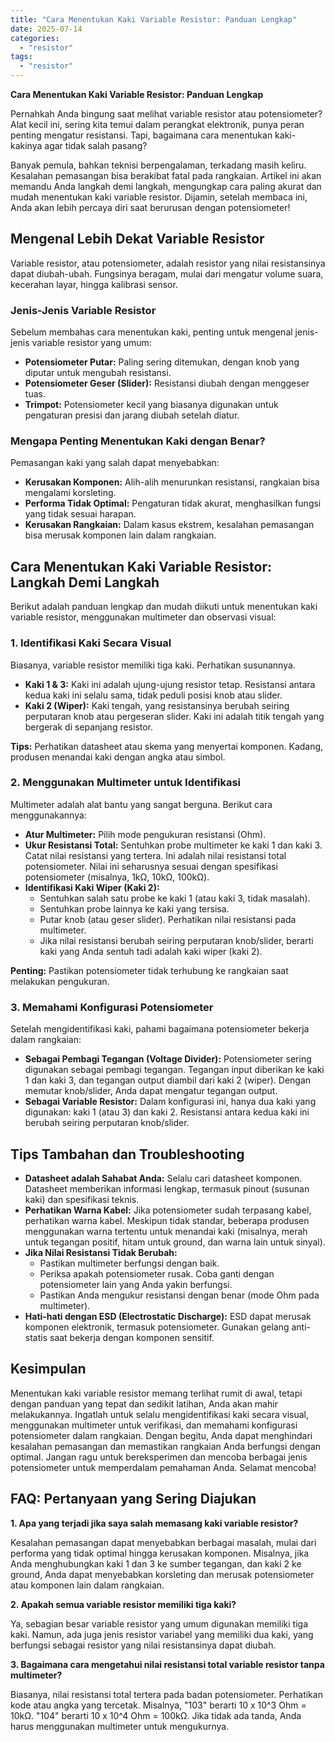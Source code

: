 ```yaml
---
title: "Cara Menentukan Kaki Variable Resistor: Panduan Lengkap"
date: 2025-07-14
categories: 
  - "resistor"
tags: 
  - "resistor"
---
```


**Cara Menentukan Kaki Variable Resistor: Panduan Lengkap**

Pernahkah Anda bingung saat melihat variable resistor atau potensiometer? Alat kecil ini, sering kita temui dalam perangkat elektronik, punya peran penting mengatur resistansi. Tapi, bagaimana cara menentukan kaki-kakinya agar tidak salah pasang?

Banyak pemula, bahkan teknisi berpengalaman, terkadang masih keliru. Kesalahan pemasangan bisa berakibat fatal pada rangkaian. Artikel ini akan memandu Anda langkah demi langkah, mengungkap cara paling akurat dan mudah menentukan kaki variable resistor. Dijamin, setelah membaca ini, Anda akan lebih percaya diri saat berurusan dengan potensiometer!

## Mengenal Lebih Dekat Variable Resistor

Variable resistor, atau potensiometer, adalah resistor yang nilai resistansinya dapat diubah-ubah. Fungsinya beragam, mulai dari mengatur volume suara, kecerahan layar, hingga kalibrasi sensor.

### Jenis-Jenis Variable Resistor

Sebelum membahas cara menentukan kaki, penting untuk mengenal jenis-jenis variable resistor yang umum:

- **Potensiometer Putar:** Paling sering ditemukan, dengan knob yang diputar untuk mengubah resistansi.
- **Potensiometer Geser (Slider):** Resistansi diubah dengan menggeser tuas.
- **Trimpot:** Potensiometer kecil yang biasanya digunakan untuk pengaturan presisi dan jarang diubah setelah diatur.

### Mengapa Penting Menentukan Kaki dengan Benar?

Pemasangan kaki yang salah dapat menyebabkan:

- **Kerusakan Komponen:** Alih-alih menurunkan resistansi, rangkaian bisa mengalami korsleting.
- **Performa Tidak Optimal:** Pengaturan tidak akurat, menghasilkan fungsi yang tidak sesuai harapan.
- **Kerusakan Rangkaian:** Dalam kasus ekstrem, kesalahan pemasangan bisa merusak komponen lain dalam rangkaian.

## Cara Menentukan Kaki Variable Resistor: Langkah Demi Langkah

Berikut adalah panduan lengkap dan mudah diikuti untuk menentukan kaki variable resistor, menggunakan multimeter dan observasi visual:

### 1\. Identifikasi Kaki Secara Visual

Biasanya, variable resistor memiliki tiga kaki. Perhatikan susunannya.

- **Kaki 1 & 3:** Kaki ini adalah ujung-ujung resistor tetap. Resistansi antara kedua kaki ini selalu sama, tidak peduli posisi knob atau slider.
- **Kaki 2 (Wiper):** Kaki tengah, yang resistansinya berubah seiring perputaran knob atau pergeseran slider. Kaki ini adalah titik tengah yang bergerak di sepanjang resistor.

**Tips:** Perhatikan datasheet atau skema yang menyertai komponen. Kadang, produsen menandai kaki dengan angka atau simbol.

### 2\. Menggunakan Multimeter untuk Identifikasi

Multimeter adalah alat bantu yang sangat berguna. Berikut cara menggunakannya:

- **Atur Multimeter:** Pilih mode pengukuran resistansi (Ohm).
- **Ukur Resistansi Total:** Sentuhkan probe multimeter ke kaki 1 dan kaki 3. Catat nilai resistansi yang tertera. Ini adalah nilai resistansi total potensiometer. Nilai ini seharusnya sesuai dengan spesifikasi potensiometer (misalnya, 1kΩ, 10kΩ, 100kΩ).
- **Identifikasi Kaki Wiper (Kaki 2):**
    - Sentuhkan salah satu probe ke kaki 1 (atau kaki 3, tidak masalah).
    - Sentuhkan probe lainnya ke kaki yang tersisa.
    - Putar knob (atau geser slider). Perhatikan nilai resistansi pada multimeter.
    - Jika nilai resistansi berubah seiring perputaran knob/slider, berarti kaki yang Anda sentuh tadi adalah kaki wiper (kaki 2).

**Penting:** Pastikan potensiometer tidak terhubung ke rangkaian saat melakukan pengukuran.

### 3\. Memahami Konfigurasi Potensiometer

Setelah mengidentifikasi kaki, pahami bagaimana potensiometer bekerja dalam rangkaian:

- **Sebagai Pembagi Tegangan (Voltage Divider):** Potensiometer sering digunakan sebagai pembagi tegangan. Tegangan input diberikan ke kaki 1 dan kaki 3, dan tegangan output diambil dari kaki 2 (wiper). Dengan memutar knob/slider, Anda dapat mengatur tegangan output.
- **Sebagai Variable Resistor:** Dalam konfigurasi ini, hanya dua kaki yang digunakan: kaki 1 (atau 3) dan kaki 2. Resistansi antara kedua kaki ini berubah seiring perputaran knob/slider.

## Tips Tambahan dan Troubleshooting

- **Datasheet adalah Sahabat Anda:** Selalu cari datasheet komponen. Datasheet memberikan informasi lengkap, termasuk pinout (susunan kaki) dan spesifikasi teknis.
- **Perhatikan Warna Kabel:** Jika potensiometer sudah terpasang kabel, perhatikan warna kabel. Meskipun tidak standar, beberapa produsen menggunakan warna tertentu untuk menandai kaki (misalnya, merah untuk tegangan positif, hitam untuk ground, dan warna lain untuk sinyal).
- **Jika Nilai Resistansi Tidak Berubah:**
    - Pastikan multimeter berfungsi dengan baik.
    - Periksa apakah potensiometer rusak. Coba ganti dengan potensiometer lain yang Anda yakin berfungsi.
    - Pastikan Anda mengukur resistansi dengan benar (mode Ohm pada multimeter).
- **Hati-hati dengan ESD (Electrostatic Discharge):** ESD dapat merusak komponen elektronik, termasuk potensiometer. Gunakan gelang anti-statis saat bekerja dengan komponen sensitif.

## Kesimpulan

Menentukan kaki variable resistor memang terlihat rumit di awal, tetapi dengan panduan yang tepat dan sedikit latihan, Anda akan mahir melakukannya. Ingatlah untuk selalu mengidentifikasi kaki secara visual, menggunakan multimeter untuk verifikasi, dan memahami konfigurasi potensiometer dalam rangkaian. Dengan begitu, Anda dapat menghindari kesalahan pemasangan dan memastikan rangkaian Anda berfungsi dengan optimal. Jangan ragu untuk bereksperimen dan mencoba berbagai jenis potensiometer untuk memperdalam pemahaman Anda. Selamat mencoba!

## FAQ: Pertanyaan yang Sering Diajukan

**1\. Apa yang terjadi jika saya salah memasang kaki variable resistor?**

Kesalahan pemasangan dapat menyebabkan berbagai masalah, mulai dari performa yang tidak optimal hingga kerusakan komponen. Misalnya, jika Anda menghubungkan kaki 1 dan 3 ke sumber tegangan, dan kaki 2 ke ground, Anda dapat menyebabkan korsleting dan merusak potensiometer atau komponen lain dalam rangkaian.

**2\. Apakah semua variable resistor memiliki tiga kaki?**

Ya, sebagian besar variable resistor yang umum digunakan memiliki tiga kaki. Namun, ada juga jenis resistor variabel yang memiliki dua kaki, yang berfungsi sebagai resistor yang nilai resistansinya dapat diubah.

**3\. Bagaimana cara mengetahui nilai resistansi total variable resistor tanpa multimeter?**

Biasanya, nilai resistansi total tertera pada badan potensiometer. Perhatikan kode atau angka yang tercetak. Misalnya, "103" berarti 10 x 10^3 Ohm = 10kΩ. "104" berarti 10 x 10^4 Ohm = 100kΩ. Jika tidak ada tanda, Anda harus menggunakan multimeter untuk mengukurnya.
